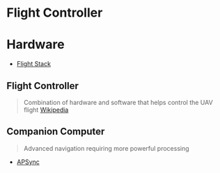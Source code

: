 # Flight Controller

# Hardware

- [Flight Stack](https://altax.net/blog/flight-stack/)

## Flight Controller

> Combination of hardware and software that helps control the UAV flight [Wikipedia](https://en.wikipedia.org/wiki/Flight_controller_(disambiguation))

## Companion Computer

> Advanced navigation requiring more powerful processing

- [APSync](http://ardupilot.org/dev/docs/apsync-intro.html)
